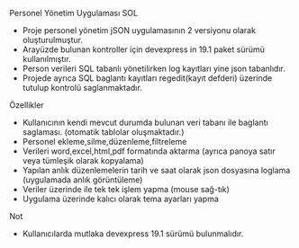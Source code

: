 Personel Yönetim Uygulaması SOL
   - Proje personel yönetim jSON uygulamasının 2 versiyonu olarak oluşturulmuştur.
   - Arayüzde bulunan kontroller için devexpress in 19.1 paket sürümü kullanılmıştır.
   - Person verileri SQL tabanlı yönetilirken log kayıtları yine json tabanlıdır.
   - Projede ayrıca SQL baglantı kayıtları regedit(kayıt defderi) üzerinde tutulup kontrolü saglanmaktadır.


Özellikler
  - Kullanıcının kendi mevcut durumda bulunan veri tabanı ile baglantı saglaması. (otomatik tablolar oluşmaktadır.)
  - Personel ekleme,silme,düzenleme,filtreleme
  - Verileri word,excel,html,pdf formatında aktarma (ayrıca panoya satır veya tümleşik olarak kopyalama)
  - Yapılan anlık düzenlemelerin tarih ve saat olarak json dosyasına loglama (uygulamada anlık görüntüleme)
  - Veriler üzerinde ile tek tek işlem yapma (mouse sağ-tık)
  - Uygulama üzerinde kalıcı olarak tema ayarları yapma

Not
 - Kullanıcılarda mutlaka devexpress 19.1 sürümü bulunmalıdır.


  


     
